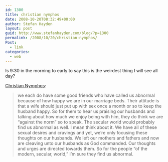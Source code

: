 ```yaml
---
id: 1300
title: christian nymphos
date: 2008-10-20T08:32:49+00:00
author: Stefan Hayden
layout: post
guid: http://www.stefanhayden.com/blog/?p=1300
permalink: /2008/10/20/christian-nymphos/
Post:
  - link
categories:
  - web
---
```

Is 9:30 in the morning to early to say this is the weirdest thing I will see all day?

<a href="http://christiannymphos.wordpress.com/">Christian Nymphos</a>:
<blockquote>we each do have some good friends who have called us abnormal because of how happy we are in our marriage beds. Their attitude is that a wife should just put up with sex once a month or so to keep the husband happy. So for them to hear us praising our husbands and talking about how much we enjoy being with him, they do think we are “against the norm” so to speak. The secular world would probably find us abnormal as well. I mean think about it. We have all of these sexual desires and cravings and yet, we’re only focusing these thoughts on our husbands. We left our mothers and fathers and now are cleaving unto our husbands as God commanded. Our thoughts and urges are directed towards them. So for the people “of the modern, secular, world,” I’m sure they find us abnormal. </blockquote>